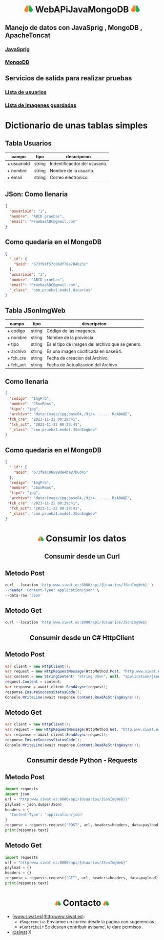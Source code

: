 <h1 align="center"> <img src="https://github.com/RicharMareno/WebAPiJavaMongoDB/blob/main/LogoSiwat.svg" width=30> WebAPiJavaMongoDB <img src="https://github.com/RicharMareno/WebAPiJavaMongoDB/blob/main/LogoSiwat.svg" width=30></h1>
 
## Manejo de datos con JavaSprig , MongoDB , ApacheToncat 
### [JavaSprig](https://spring.io/tools) 
### [MongoDB](https://www.mongodb.com/docs/manual/installation/)
##
## Servicios de salida para realizar pruebas
### [Lista de usuarios](http://www.siwat.es:8080/api/Usuarios)  
### [Lista de imagenes guardadas](http://www.siwat.es:8080/api/JSonImgWeb)

# Dictionario de unas tablas simples

 ## Tabla Usuarios
 |    campo   |   tipo   |          descripcion          |
 |------------|----------|-------------------------------|
 |+ usuarioId |  string  | Indentificacdor del ususario. |
 |+ nombre    |  string  | Nombre de la usuario.         |
 |+ email     |  string  | Correo electronico.           |

## JSon: Como llenaria
``` json
{
  "usuarioId": "1",
  "nombre": "ABCD pruebas",
  "email": "PruebasABC@gmail.com"
}
```
## Como quedaria en el MongoDB
``` json
{
  "_id": {
    "$oid": "673f91f57c06df78a784b25c"
  },
  "usuarioId": "1",
  "nombre": "ABCD pruebas",
  "email": "PruebasABC@gmail.com",
  "_class": "com.prueba1.model.Usuarios"
}
```
 ## Tabla JSonImgWeb
 |    campo   |   tipo   |                    descripcion                 |
 |------------|----------|------------------------------------------------|
 |+ codigo    |  string  | Código de las imagenes.                        |
 |+ nombre    |  string  | Nombre de la provincia.                        |
 |+ tipo      |  string  | Es el tipo de imagen del archivo que se genero.|
 |+ archivo   |  string  | Es una imagen codificada en base64.            |
 |+ fch_cre   |  string  | Fecha de creacion del Archivo.                 |
 |+ fch_act   |  string  | Fecha de Actualizacion del Archivo.            |

##  Como llenaria
``` json
{
  "codigo": "ImgPrb",
  "nombre": "JSonRems",
  "tipo": "jpg",
  "archivo": "data:image/jpg;base64,/9j/4........RgABAQE",
 "fch_cre": "2023-11-22 00:29:41",
  "fch_act": "2023-11-22 00:29:41",
  "_class": "com.prueba1.model.JSonImgWeb"
}
```
##  Como quedaria en el MongoDB
``` json
{
  "_id": {
    "$oid": "673f9ac96889de4ba87b6d45"
  },
  "codigo": "ImgPrb",
  "nombre": "JSonRems",
  "tipo": "jpg",
  "archivo": "data:image/jpg;base64,/9j/4........RgABAQE",
 "fch_cre": "2023-11-22 00:29:41",
  "fch_act": "2023-11-22 00:29:41",
  "_class": "com.prueba1.model.JSonImgWeb"
}
```
<h1 align="center"> <img src="https://github.com/RicharMareno/WebAPiJavaMongoDB/blob/main/LogoSiwat.svg" width=20> Consumir los datos </h1>
<h2 align="center"> Consumir desde un Curl </h2>
<h2 align="left"> Metodo Post </h2>

``` php
curl --location 'http:www.siwat.es:8080/api/{Usuarios/JSonImgWeb}' \
--header 'Content-Type: application/json' \
--data-raw 'JSon'
```
<h2 align="left"> Metodo Get </h2>

``` php
curl --location 'http:www.siwat.es:8080/api/{Usuarios/JSonImgWeb}'
```
<h2 align="center"> Consumir desde un C# HttpClient </h2>
<h2 align="left"> Metodo Post </h2>

``` c#
var client = new HttpClient();
var request = new HttpRequestMessage(HttpMethod.Post, "http:www.siwat.es:8080/api/{Usuarios/{Usuarios/JSonImgWeb}}");
var content = new StringContent( "String JSon", null, "application/json");
request.Content = content;
var response = await client.SendAsync(request);
response.EnsureSuccessStatusCode();
Console.WriteLine(await response.Content.ReadAsStringAsync());
```
<h2 align="left"> Metodo Get </h2>

``` c#
var client = new HttpClient();
var request = new HttpRequestMessage(HttpMethod.Get, "http:www.siwat.es:8080/api/{Usuarios/JSonImgWeb}");
var response = await client.SendAsync(request);
response.EnsureSuccessStatusCode();
Console.WriteLine(await response.Content.ReadAsStringAsync());
```
<h2 align="center"> Consumir desde Python - Requests </h2>
<h2 align="left"> Metodo Post </h2>

``` Python
import requests
import json
url = "http:www.siwat.es:8080/api/{Usuarios/JSonImgWeb}}"
payload = json.dumps(JSon)
headers = {
  'Content-Type': 'application/json'
}
response = requests.request("POST", url, headers=headers, data=payload)
print(response.text)
```
<h2 align="left"> Metodo Get </h2>

``` Python
import requests
url = "http:www.siwat.es:8080/api/{Usuarios/JSonImgWeb}"
payload = {}
headers = {}
response = requests.request("GET", url, headers=headers, data=payload)
print(response.text)
```
<h1 align="center"> <img src="https://github.com/RicharMareno/WebAPiJavaMongoDB/blob/main/LogoSiwat.svg" width=20> Contacto <img src="https://github.com/RicharMareno/WebAPiJavaMongoDB/blob/main/LogoSiwat.svg" width=20></h1>

- [www.siwat.es](http:www.siwat.es):
  - `#Sugerencias` Enviarme un correo desde la pagina con sugerencias
  - `#Contribuir` Se desean contribuir avisame, te dare permisos .
- [@siwat](http:www.siwat.es/MiWeb/docusaurus) X
